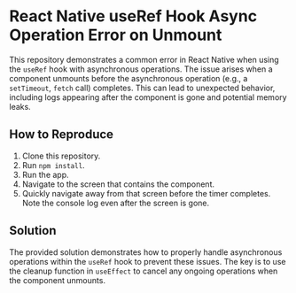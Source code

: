 # React Native useRef Hook Async Operation Error on Unmount

This repository demonstrates a common error in React Native when using the `useRef` hook with asynchronous operations.  The issue arises when a component unmounts before the asynchronous operation (e.g., a `setTimeout`, `fetch` call) completes. This can lead to unexpected behavior, including logs appearing after the component is gone and potential memory leaks.

## How to Reproduce

1. Clone this repository.
2. Run `npm install`.
3. Run the app.
4. Navigate to the screen that contains the component. 
5. Quickly navigate away from that screen before the timer completes. Note the console log even after the screen is gone.

## Solution

The provided solution demonstrates how to properly handle asynchronous operations within the `useRef` hook to prevent these issues.  The key is to use the cleanup function in `useEffect` to cancel any ongoing operations when the component unmounts.